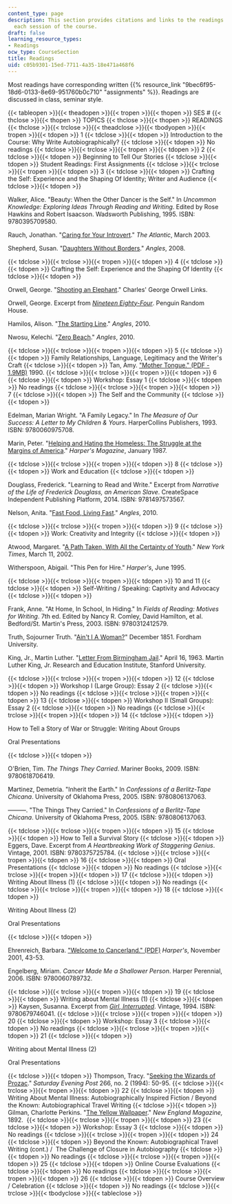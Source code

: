 ```yaml
---
content_type: page
description: This section provides citations and links to the readings assigned for
  each session of the course.
draft: false
learning_resource_types:
- Readings
ocw_type: CourseSection
title: Readings
uid: c05b9301-15ed-7711-4a35-18e471a468f6
---
```

Most readings have corresponding written {{% resource_link "9bec6f95-18d6-0133-8e69-951760b0c710" "assignments" %}}. Readings are discussed in class, seminar style.

{{< tableopen >}}{{< theadopen >}}{{< tropen >}}{{< thopen >}}
SES #
{{< thclose >}}{{< thopen >}}
TOPICS
{{< thclose >}}{{< thopen >}}
READINGS
{{< thclose >}}{{< trclose >}}{{< theadclose >}}{{< tbodyopen >}}{{< tropen >}}{{< tdopen >}}
1
{{< tdclose >}}{{< tdopen >}}
Introduction to the Course: Why Write Autobiographically?
{{< tdclose >}}{{< tdopen >}}
No readings
{{< tdclose >}}{{< trclose >}}{{< tropen >}}{{< tdopen >}}
2
{{< tdclose >}}{{< tdopen >}}
Beginning to Tell Our Stories
{{< tdclose >}}{{< tdopen >}}
Student Readings: First Assignments
{{< tdclose >}}{{< trclose >}}{{< tropen >}}{{< tdopen >}}
3
{{< tdclose >}}{{< tdopen >}}
Crafting the Self: Experience and the Shaping Of Identity; Writer and Audience
{{< tdclose >}}{{< tdopen >}}

Walker, Alice. "Beauty: When the Other Dancer is the Self." In *Uncommon Knowledge: Exploring Ideas Through Reading and Writing*. Edited by Rose Hawkins and Robert Isaacson. Wadsworth Publishing, 1995. ISBN: 9780395709580.

Rauch, Jonathan. "[Caring for Your Introvert](http://www.theatlantic.com/magazine/archive/2003/03/caring-for-your-introvert/302696/)." *The Atlantic*, March 2003.

Shepherd, Susan. "[Daughters Without Borders](http://web.mit.edu/angles2008/angles_Susan_Shepherd.html)." *Angles*, 2008.

{{< tdclose >}}{{< trclose >}}{{< tropen >}}{{< tdopen >}}
4
{{< tdclose >}}{{< tdopen >}}
Crafting the Self: Experience and the Shaping Of Identity
{{< tdclose >}}{{< tdopen >}}

Orwell, George. "[Shooting an Elephant](http://www.online-literature.com/orwell/887/)." Charles' George Orwell Links.

Orwell, George. Excerpt from [*Nineteen Eighty-Four*](https://www.penguin.co.uk/articles/2015/nineteen-eighty-four-by-george-orwell.html). Penguin Random House.

Hamilos, Alison. "[The Starting Line](http://web.mit.edu/angles/angles_Allison_Hamilos.html)." *Angles*, 2010.

Nwosu, Kelechi. "[Zero Beach](http://web.mit.edu/angles/angles_Kelechi_Nwosu.html)." *Angles*, 2010.

{{< tdclose >}}{{< trclose >}}{{< tropen >}}{{< tdopen >}}
5
{{< tdclose >}}{{< tdopen >}}
Family Relationships, Language, Legitimacy and the Writer's Craft
{{< tdclose >}}{{< tdopen >}}
Tan, Amy. ["Mother Tongue." (PDF - 1.9MB)](http://theessayexperiencefall2013.qwriting.qc.cuny.edu/files/2013/09/Mother-Tongue-by-Amy-Tan.pdf) 1990.
{{< tdclose >}}{{< trclose >}}{{< tropen >}}{{< tdopen >}}
6
{{< tdclose >}}{{< tdopen >}}
Workshop: Essay 1
{{< tdclose >}}{{< tdopen >}}
No readings
{{< tdclose >}}{{< trclose >}}{{< tropen >}}{{< tdopen >}}
7
{{< tdclose >}}{{< tdopen >}}
The Self and the Community
{{< tdclose >}}{{< tdopen >}}

Edelman, Marian Wright. "A Family Legacy." In *The Measure of Our Success: A Letter to My Children & Yours*. HarperCollins Publishers, 1993. ISBN: 9780060975708. 

Marin, Peter. "[Helping and Hating the Homeless: The Struggle at the Margins of America](http://harpers.org/archive/1987/01/helping-and-hating-the-homeless-the-struggle-at-the-margins-of-america/)." *Harper's Magazine*, January 1987.

{{< tdclose >}}{{< trclose >}}{{< tropen >}}{{< tdopen >}}
8
{{< tdclose >}}{{< tdopen >}}
Work and Education
{{< tdclose >}}{{< tdopen >}}

Douglass, Frederick. "Learning to Read and Write." Excerpt from *Narrative of the Life of Frederick Douglass, an American Slave*. CreateSpace Independent Publishing Platform, 2014. ISBN: 9781497573567.

Nelson, Anita. "[Fast Food, Living Fast](http://web.mit.edu/angles/2010_Anita_Nelson.html)." *Angles*, 2010.

{{< tdclose >}}{{< trclose >}}{{< tropen >}}{{< tdopen >}}
9
{{< tdclose >}}{{< tdopen >}}
Work: Creativity and Integrity
{{< tdclose >}}{{< tdopen >}}

Atwood, Margaret. "[A Path Taken, With All the Certainty of Youth](http://www.nytimes.com/2002/03/11/arts/writers-on-writing-a-path-taken-with-all-the-certainty-of-youth.html)." *New York Times*, March 11, 2002.

Witherspoon, Abigail. "This Pen for Hire." *Harper's*, June 1995.

{{< tdclose >}}{{< trclose >}}{{< tropen >}}{{< tdopen >}}
10 and 11
{{< tdclose >}}{{< tdopen >}}
Self-Writing / Speaking: Captivity and Advocacy
{{< tdclose >}}{{< tdopen >}}

Frank, Anne. "At Home, In School, In Hiding." In *Fields of Reading: Motives for Writing*. 7th ed. Edited by Nancy R. Comley, David Hamilton, et al. Bedford/St. Martin's Press, 2003. ISBN: 9780312412579.

Truth, Sojourner Truth. "[Ain't I A Woman?](http://www.fordham.edu/halsall/mod/sojtruth-woman.asp)" December 1851. Fordham University.

King, Jr., Martin Luther. "[Letter From Birmingham Jail](https://www.africa.upenn.edu/Articles_Gen/Letter_Birmingham.html)." April 16, 1963. Martin Luther King, Jr. Research and Education Institute, Stanford University.

{{< tdclose >}}{{< trclose >}}{{< tropen >}}{{< tdopen >}}
12
{{< tdclose >}}{{< tdopen >}}
Workshop I (Large Group): Essay 2
{{< tdclose >}}{{< tdopen >}}
No readings
{{< tdclose >}}{{< trclose >}}{{< tropen >}}{{< tdopen >}}
13
{{< tdclose >}}{{< tdopen >}}
Workshop II (Small Groups): Essay 2
{{< tdclose >}}{{< tdopen >}}
No readings
{{< tdclose >}}{{< trclose >}}{{< tropen >}}{{< tdopen >}}
14
{{< tdclose >}}{{< tdopen >}}

How to Tell a Story of War or Struggle: Writing About Groups

Oral Presentations

{{< tdclose >}}{{< tdopen >}}

O'Brien, Tim. *The Things They Carried*. Mariner Books, 2009. ISBN: 9780618706419.

Martinez, Demetria. "Inherit the Earth." In *Confessions of a Berlitz-Tape Chicana*. University of Oklahoma Press, 2005. ISBN: 9780806137063.

———. "The Things They Carried." In *Confessions of a Berlitz-Tape Chicana*. University of Oklahoma Press, 2005. ISBN: 9780806137063.

{{< tdclose >}}{{< trclose >}}{{< tropen >}}{{< tdopen >}}
15
{{< tdclose >}}{{< tdopen >}}
How to Tell a Survival Story
{{< tdclose >}}{{< tdopen >}}
Eggers, Dave. Excerpt from *A Heartbreaking Work of Staggering Genius*. Vintage, 2001. ISBN: 9780375725784.
{{< tdclose >}}{{< trclose >}}{{< tropen >}}{{< tdopen >}}
16
{{< tdclose >}}{{< tdopen >}}
Oral Presentations
{{< tdclose >}}{{< tdopen >}}
No readings
{{< tdclose >}}{{< trclose >}}{{< tropen >}}{{< tdopen >}}
17
{{< tdclose >}}{{< tdopen >}}
Writing About Illness (1)
{{< tdclose >}}{{< tdopen >}}
No readings
{{< tdclose >}}{{< trclose >}}{{< tropen >}}{{< tdopen >}}
18
{{< tdclose >}}{{< tdopen >}}

Writing About Illness (2)

Oral Presentations

{{< tdclose >}}{{< tdopen >}}

Ehrenreich, Barbara. ["Welcome to Cancerland." (PDF)](http://pinkribbonblues.org/wp-content/uploads/2010/08/Ehrenreich-2001-WelcomeToCancerland-Harpers.pdf) *Harper's*, November 2001, 43-53.

Engelberg, Miriam. *Cancer Made Me a Shallower Person*. Harper Perennial, 2006. ISBN: 9780060789732.

{{< tdclose >}}{{< trclose >}}{{< tropen >}}{{< tdopen >}}
19
{{< tdclose >}}{{< tdopen >}}
Writing about Mental Illness (1)
{{< tdclose >}}{{< tdopen >}}
Kaysen, Susanna. Excerpt from [*Girl, Interrupted*](https://www.bookbrowse.com/excerpts/index.cfm?book_number=241). Vintage, 1994. ISBN: 9780679746041.
{{< tdclose >}}{{< trclose >}}{{< tropen >}}{{< tdopen >}}
20
{{< tdclose >}}{{< tdopen >}}
Workshop: Essay 3
{{< tdclose >}}{{< tdopen >}}
No readings
{{< tdclose >}}{{< trclose >}}{{< tropen >}}{{< tdopen >}}
21
{{< tdclose >}}{{< tdopen >}}

Writing about Mental Illness (2)

Oral Presentations

{{< tdclose >}}{{< tdopen >}}
Thompson, Tracy. "[Seeking the Wizards of Prozac](https://www.unz.com/print/SatEveningPost-1994mar-00050/)." *Saturday Evening Post* 266, no. 2 (1994): 50-95.
{{< tdclose >}}{{< trclose >}}{{< tropen >}}{{< tdopen >}}
22
{{< tdclose >}}{{< tdopen >}}
Writing About Mental Illness: Autobiographically Inspired Fiction / Beyond the Known: Autobiographical Travel Writing
{{< tdclose >}}{{< tdopen >}}
Gilman, Charlotte Perkins. "[The Yellow Wallpaper](https://www.nlm.nih.gov/exhibition/theliteratureofprescription/exhibitionAssets/digitalDocs/The-Yellow-Wall-Paper.pdf)." *New England Magazine,* 1892. 
{{< tdclose >}}{{< trclose >}}{{< tropen >}}{{< tdopen >}}
23
{{< tdclose >}}{{< tdopen >}}
Workshop: Essay 3
{{< tdclose >}}{{< tdopen >}}
No readings
{{< tdclose >}}{{< trclose >}}{{< tropen >}}{{< tdopen >}}
24
{{< tdclose >}}{{< tdopen >}}
Beyond the Known: Autobiographical Travel Writing (cont.) /  The Challenge of Closure in Autobiography
{{< tdclose >}}{{< tdopen >}}
No readings
{{< tdclose >}}{{< trclose >}}{{< tropen >}}{{< tdopen >}}
25
{{< tdclose >}}{{< tdopen >}}
Online Course Evaluations
{{< tdclose >}}{{< tdopen >}}
No readings
{{< tdclose >}}{{< trclose >}}{{< tropen >}}{{< tdopen >}}
26
{{< tdclose >}}{{< tdopen >}}
Course Overview / Celebration
{{< tdclose >}}{{< tdopen >}}
No readings
{{< tdclose >}}{{< trclose >}}{{< tbodyclose >}}{{< tableclose >}}